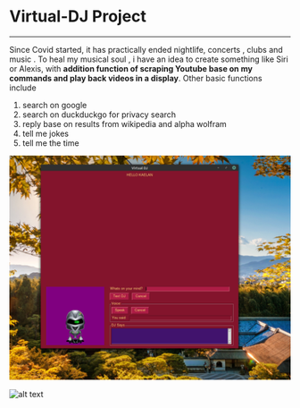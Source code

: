 # Virtual-DJ Project
***
Since Covid started, it has practically ended nightlife, concerts , clubs and music . To heal my musical soul , i have an idea to create something like Siri or Alexis, with **addition function of scraping Youtube base on my commands and play back videos in a display**. Other basic functions include
1. search on google
2. search on duckduckgo for privacy search
3. reply base on results from wikipedia and alpha wolfram
4. tell me jokes
5. tell me the time 


![alt text](dj.PNG "dj")

![alt text](dj2.PNG,'dj2')

